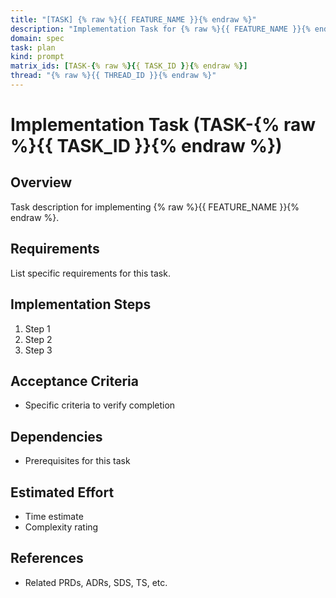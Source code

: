 ```yaml
---
title: "[TASK] {% raw %}{{ FEATURE_NAME }}{% endraw %}"
description: "Implementation Task for {% raw %}{{ FEATURE_NAME }}{% endraw %}"
domain: spec
task: plan
kind: prompt
matrix_ids: [TASK-{% raw %}{{ TASK_ID }}{% endraw %}]
thread: "{% raw %}{{ THREAD_ID }}{% endraw %}"
---
```


# Implementation Task (TASK-{% raw %}{{ TASK_ID }}{% endraw %})

## Overview

Task description for implementing {% raw %}{{ FEATURE_NAME }}{% endraw %}.

## Requirements

List specific requirements for this task.

## Implementation Steps

1. Step 1
2. Step 2
3. Step 3

## Acceptance Criteria

- Specific criteria to verify completion

## Dependencies

- Prerequisites for this task

## Estimated Effort

- Time estimate
- Complexity rating

## References

- Related PRDs, ADRs, SDS, TS, etc.

